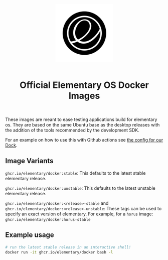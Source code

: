 <div align="center">
  <a href="https://elementary.io" align="center">
    <center align="center">
      <img src="https://raw.githubusercontent.com/elementary/brand/master/logomark-black.png" alt="Elementary" align="center" width="185">
    </center>
  </a>
  <br>
  <h1 align="center"><center>Official Elementary OS Docker Images</center></h1>
  <br>
</div>

These images are meant to ease testing applications build for elementary os. They are based on the same Ubuntu base as the desktop releases with the addition of the tools recommended by the development SDK.

For an example on how to use this with Github actions see [the config for our Dock](https://github.com/elementary/dock/blob/d9793626c538b2a558d5f09dff7a7cf7926a9169/.github/workflows/ci.yml).

## Image Variants

`ghcr.io/elementary/docker:stable`: This defaults to the latest stable elementary release.

`ghcr.io/elementary/docker:unstable`: This defaults to the latest unstable elementary release.

`ghcr.io/elementary/docker:<release>-stable` and `ghcr.io/elementary/docker:<release>-unstable`: These tags can
be used to specify an exact version of elementary. For example, for a `horus` image: `ghcr.io/elementary/docker:horus-stable`

## Example usage

```sh
# run the latest stable release in an interactive shell!
docker run -it ghcr.io/elementary/docker bash -l
```